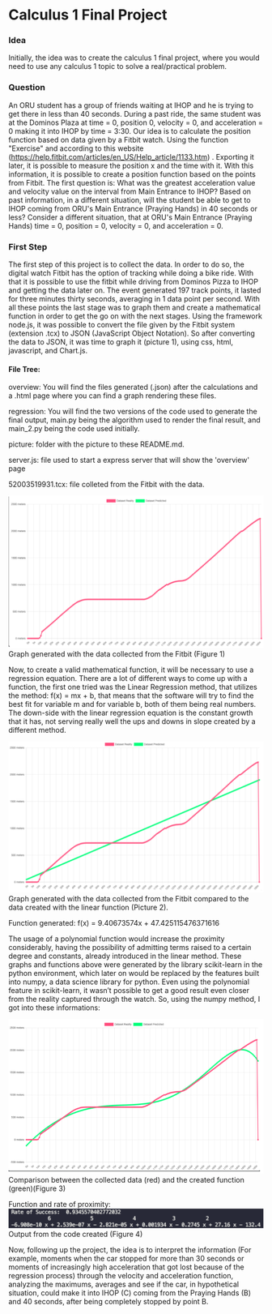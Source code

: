 
# Calculus 1 Final Project 

### Idea
Initially, the idea was to create the calculus 1 final project, where you would need to use any calculus 1 topic to solve a real/practical problem.

### Question

An ORU student has a group of friends waiting at IHOP and he is trying to get there in less than 40 seconds. During a past ride, the same student was at the Dominos Plaza at time = 0, position 0, velocity = 0, and acceleration = 0 making it into IHOP by time = 3:30.
Our idea is to calculate the position function based on data given by a Fitbit watch. Using the function "Exercise" and according to this website (https://help.fitbit.com/articles/en_US/Help_article/1133.htm) . Exporting it later, it is possible to measure the position x and the time with it. With this information, it is possible to create a position function based on the points from Fitbit. The first question is: What was the greatest acceleration value and velocity value on the interval from Main Entrance to IHOP?
Based on past information, in a different situation, will the student be able to get to IHOP coming from ORU's  Main Entrance (Praying Hands) in 40 seconds or less? Consider a different situation, that at ORU's  Main Entrance (Praying Hands) time = 0, position = 0, velocity = 0, and acceleration = 0.


### First Step
The first step of this project is to collect the data. In order to do so, the digital watch Fitbit has the option of tracking while doing a bike ride. With that it is possible to use the fitbit while driving from Dominos Pizza to IHOP and getting the data later on. 
The event generated 197 track points, it lasted for three minutes thirty seconds, averaging in 1 data point per second. With all these points the last stage was to graph them and create a mathematical function in order to get the go on with the next stages.
Using the framework node.js, it was possible to convert the file given by the Fitbit system (extension .tcx) to JSON (JavaScript Object Notation). So after converting the data to JSON, it was time to graph it (picture 1), using css, html, javascript, and Chart.js.

#### File Tree:
overview: You will find the files generated (.json) after the calculations and a .html page where you can find a graph rendering these files.

regression: You will find the two versions of the code used to generate the final output, main.py being the algorithm used to render the final result, and main_2.py being the code used initially.

picture: folder with the picture to these README.md.

server.js: file used to start a express server that will show the 'overview' page

52003519931.tcx: file colleted from the Fitbit with the data.



![alt text](https://github.com/samupp2758/calculus1_final_project/blob/master/picture/f1.png)
Graph generated with the data collected from the Fitbit (Figure 1)

Now, to create a valid mathematical function, it will be necessary to use a regression equation. There are a lot of different ways to come up with a function, the first one tried was the Linear Regression method, that utilizes the method: f(x) = mx + b, that means that the software will try to find the best fit for variable m and for variable b, both of them being real numbers. The down-side with the linear regression equation is the constant growth that it has, not serving really well the ups and downs in slope created by a different method.

![alt text](https://github.com/samupp2758/calculus1_final_project/blob/master/picture/f2.png?raw=true)
Graph generated with the data collected from the Fitbit compared to the data created with the linear function (Picture 2).

Function generated:
f(x) = 9.40673574x + 47.425115476371616

The usage of a polynomial function would increase the proximity considerably, having the possibility of admitting terms raised to a certain degree and constants, already introduced in the linear method.
These graphs and functions above were generated by the library scikit-learn in the python environment, which later on would be replaced by the features built into numpy, a data science library for python. Even using the polynomial feature in scikit-learn, it wasn’t possible to get a good result even closer from the reality captured through the watch. So, using the numpy method, I got into these informations:

![alt text](https://github.com/samupp2758/calculus1_final_project/blob/master/picture/f3.png?raw=true)
Comparison between the collected data (red) and the created function (green)(Figure 3)

Function and rate of proximity:
![alt text](https://github.com/samupp2758/calculus1_final_project/blob/master/picture/f4.png?raw=true)
Output from the code created (Figure 4)

Now, following up the project, the idea is to interpret the information (For example, moments when the car stopped for more than 30 seconds or moments of increasingly high acceleration that got lost because of the regression process) through the velocity and acceleration function, analyzing the maximums, averages and see if the car, in hypothetical situation, could make it into IHOP (C) coming from the Praying Hands (B) and 40 seconds, after being completely stopped by point B.
